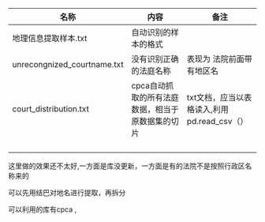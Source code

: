 | 名称                        | 内容                                             | 备注                                        |
| --------------------------- | ------------------------------------------------ | ------------------------------------------- |
| 地理信息提取样本.txt        | 自动识别的样本的格式                             |                                             |
| unrecongnized_courtname.txt | 没有识别正确的法庭名称                           | 表现为 法院前面带有地区名                   |
| court_distribution.txt      | cpca自动抓取的所有法庭数据，相当于原数据集的切片 | txt文档，应当以表格读入,利用pd.read_csv（） |
|                             |                                                  |                                             |
|                             |                                                  |                                             |
|                             |                                                  |                                             |
|                             |                                                  |                                             |



这里做的效果还不太好,一方面是库没更新，一方面是有的法院不是按照行政区名称来的

可以先用结巴对地名进行提取，再拆分

可以利用的库有cpca , 

